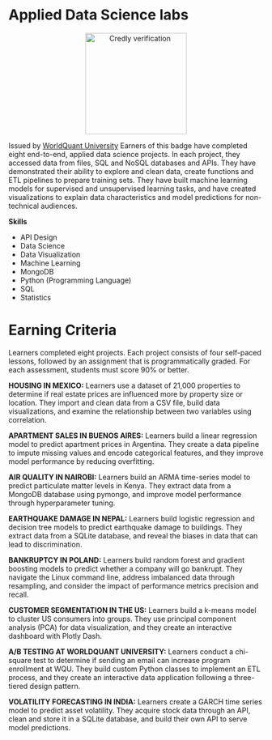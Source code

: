 
# Applied Data Science labs

<p align="center">
  <img width="200" src="https://images.credly.com/size/680x680/images/876b01ef-23aa-4a29-b6d2-56c230b89935/image.png" alt="Credly verification">
</p>

Issued by [WorldQuant University](https://www.credly.com/organizations/wqu/badges) Earners of this badge have completed eight end-to-end, applied data science projects. In each project, they accessed data from files, SQL and NoSQL databases and APIs. They have demonstrated their ability to explore and clean data, create functions and ETL pipelines to prepare training sets. They have built machine learning models for supervised and unsupervised learning tasks, and have created visualizations to explain data characteristics and model predictions for non-technical audiences.

**Skills**
- API Design
- Data Science
- Data Visualization
- Machine Learning
- MongoDB
- Python (Programming Language)
- SQL
- Statistics
# Earning Criteria
Learners completed eight projects. Each project consists of four self-paced lessons, followed by an assignment that is programmatically graded. For each assessment, students must score 90% or better.

**HOUSING IN MEXICO:** Learners use a dataset of 21,000 properties to determine if real estate prices are influenced more by property size or location. They import and clean data from a CSV file, build data visualizations, and examine the relationship between two variables using correlation.

**APARTMENT SALES IN BUENOS AIRES:** Learners build a linear regression model to predict apartment prices in Argentina. They create a data pipeline to impute missing values and encode categorical features, and they improve model performance by reducing overfitting.

**AIR QUALITY IN NAIROBI:** Learners build an ARMA time-series model to predict particulate matter levels in Kenya. They extract data from a MongoDB database using pymongo, and improve model performance through hyperparameter tuning.

**EARTHQUAKE DAMAGE IN NEPAL:** Learners build logistic regression and decision tree models to predict earthquake damage to buildings. They extract data from a SQLite database, and reveal the biases in data that can lead to discrimination.

**BANKRUPTCY IN POLAND:** Learners build random forest and gradient boosting models to predict whether a company will go bankrupt. They navigate the Linux command line, address imbalanced data through resampling, and consider the impact of performance metrics precision and recall.

**CUSTOMER SEGMENTATION IN THE US:** Learners build a k-means model to cluster US consumers into groups. They use principal component analysis (PCA) for data visualization, and they create an interactive dashboard with Plotly Dash.

**A/B TESTING AT WORLDQUANT UNIVERSITY:** Learners conduct a chi-square test to determine if sending an email can increase program enrollment at WQU. They build custom Python classes to implement an ETL process, and they create an interactive data application following a three-tiered design pattern.

**VOLATILITY FORECASTING IN INDIA:** Learners create a GARCH time series model to predict asset volatility. They acquire stock data through an API, clean and store it in a SQLite database, and build their own API to serve model predictions.
